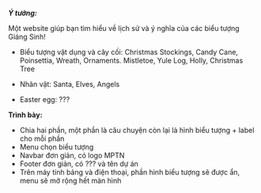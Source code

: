  ***Ý tưởng:***

Một website giúp bạn tìm hiểu về lịch sử và ý nghĩa của các biểu tượng Giáng Sinh!

- Biểu tượng vật dụng và cây cối: Christmas Stockings, Candy Cane, Poinsettia, Wreath, Ornaments. Mistletoe, Yule Log, Holly, Christmas Tree

- Nhân vật: Santa, Elves, Angels

- Easter egg: ???

**Trình bày:**

- Chia hai phần, một phần là câu chuyện còn lại là hình biểu tượng + label cho mỗi phần
- Menu chọn biểu tượng
- Navbar đơn giản, có logo MPTN
- Footer đơn giản, có ??? và tên dự án
- Trên máy tính bảng và điện thoại, phần hình biểu tượng sẽ được ẩn, menu sẽ mở rộng hết màn hình
